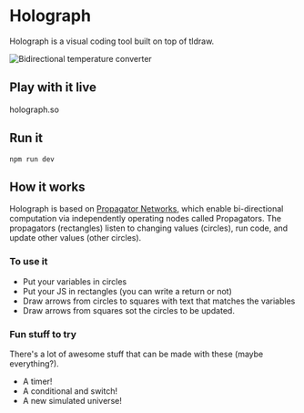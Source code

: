 # Holograph

Holograph is a visual coding tool built on top of tldraw.

![Bidirectional temperature converter](https://github.com/dennishansen/propagator-draw/blob/main/public/temp-converter.gif)

## Play with it live
holograph.so

## Run it
```
npm run dev
```

## How it works
Holograph is based on [Propagator Networks](https://dspace.mit.edu/handle/1721.1/54635), which enable bi-directional computation via independently operating nodes called Propagators. The propagators (rectangles) listen to changing values (circles), run code, and update other values (other circles).

### To use it
- Put your variables in circles
- Put your JS in rectangles (you can write a return or not)
- Draw arrows from circles to squares with text that matches the variables
- Draw arrows from squares sot the circles to be updated.

### Fun stuff to try
There's a lot of awesome stuff that can be made with these (maybe everything?).

- A timer!
- A conditional and switch!
- A new simulated universe!
